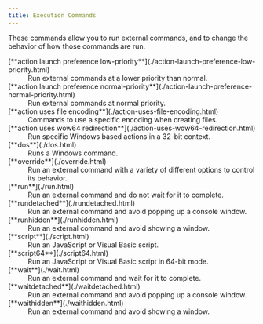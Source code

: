 ```yaml
---
title: Execution Commands
---
```


These commands allow you to run external commands, and to change the behavior of how those commands are run.

<dl>

  <dt>[**action launch preference low-priority**](./action-launch-preference-low-priority.html)</dt>
  <dd>Run external commands at a lower priority than normal.</dd>

  <dt>[**action launch preference normal-priority**](./action-launch-preference-normal-priority.html)</dt>
  <dd>Run external commands at normal priority.</dd>
  
  <dt>[**action uses file encoding**](./action-uses-file-encoding.html)</dt>
  <dd>Commands to use a specific encoding when creating files.</dd>
  
  <dt>[**action uses wow64 redirection**](./action-uses-wow64-redirection.html)</dt>
  <dd>Run specific Windows based actions in a 32-bit context.</dd>

  <dt>[**dos**](./dos.html)</dt>
  <dd>Runs a Windows command.</dd>

  <dt>[**override**](./override.html)</dt>
  <dd>Run an external command with a variety of different options to control its behavior.</dd>

  <dt>[**run**](./run.html)</dt>
  <dd>Run an external command and do not wait for it to complete.</dd>

  <dt>[**rundetached**](./rundetached.html)</dt>
  <dd>Run an external command and avoid popping up a console window.</dd>

  <dt>[**runhidden**](./runhidden.html)</dt>
  <dd>Run an external command and avoid showing a window.</dd>

  <dt>[**script**](./script.html)</dt>
  <dd>Run an JavaScript or Visual Basic script.</dd>

  <dt>[**script64**](./script64.html)</dt>
  <dd>Run an JavaScript or Visual Basic script in 64-bit mode.</dd>

  <dt>[**wait**](./wait.html)</dt>
  <dd>Run an external command and wait for it to complete.</dd>

  <dt>[**waitdetached**](./waitdetached.html)</dt>
  <dd>Run an external command and avoid popping up a console window.</dd>

  <dt>[**waithidden**](./waithidden.html)</dt>
  <dd>Run an external command and avoid showing a window.</dd>

</dl>

